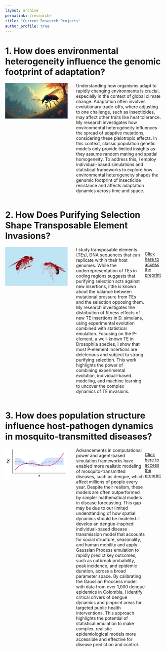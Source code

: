 ```yaml
---
layout: archive
permalink: /research/
title: "Current Research Projects"
author_profile: true
---
```


# 1. How does environmental heterogeneity influence the genomic footprint of adaptation?

<div style="display: flex; align-items: flex-start; margin-bottom: 2em;">
  <img src="../images/Drosophila-ChatGPT.jpg" alt="Spatial Adaptation" style="width: 40%; margin-right: 2em;">
  <p style="margin-top: 0;">  Understanding how organisms adapt to rapidly changing environments is crucial, especially in the context of global climate change. Adaptation often involves evolutionary trade-offs, where adjusting to one challenge, such as insecticides, may affect other traits like heat tolerance. My research investigates how environmental heterogeneity influences the spread of adaptive mutations, considering these pleiotropic effects. In this context, classic population genetic models only provide limited insights as they assume random mating and spatial homogeneity. To address this, I employ individual-based simulations and statistical frameworks to explore how environmental heterogeneity shapes the genomic footprint of insecticide resistance and affects adaptation dynamics across time and space. 
  </p>
</div>

# 2. How Does Purifying Selection Shape Transposable Element Invasions?

<div style="display: flex; align-items: flex-start; margin-bottom: 2em;">
  <img src="../images/Drosophila-edited.jpg" alt="Transposable Elements" style="width: 40%; margin-right: 2em;">
  <p style="margin-top: 0;"> 
I study transposable elements (TEs), DNA sequences that can replicate within their host genomes. While the underrepresentation of TEs in coding regions suggests that purifying selection acts against new insertions, little is known about the balance between mutational pressure from TEs and the selection opposing them. My research investigates the distribution of fitness effects of new TE insertions in D. simulans, using experimental evolution combined with statistical emulation. Focusing on the P-element, a well-known TE in Drosophila species, I show that most P-element insertions are deleterious and subject to strong purifying selection. This work highlights the power of combining experimental evolution, individual-based modeling, and machine learning to uncover the complex dynamics of TE invasions.

[Click here to access the preprint](https://www.biorxiv.org/content/10.1101/2024.12.17.628872v2)
</p>
</div>

# 3. How does population structure influence host-pathogen dynamics in mosquito-transmitted diseases?

<div style="display: flex; align-items: flex-start; margin-bottom: 2em;">
  <img src="../images/GP-concept.jpg" alt="GPs in Epidemiology" style="width: 40%; margin-right: 2em;">
  <p style="margin-top: 0;"> Advancements in computational power and agent-based simulation frameworks have enabled more realistic modeling of mosquito-transmitted diseases, such as dengue, which affect millions of people every year. Despite their realism, these models are often outperformed by simpler mathematical models in disease forecasting. This gap may be due to our limited understanding of how spatial dynamics should be modeled. I develop an dengue-inspired individual-based disease transmission model that accounts for social structure, seasonality, and human mobility and apply Gaussian Process emulation to rapidly predict key outcomes, such as outbreak probability, peak incidence, and epidemic duration, across a broad parameter space. By calibrating the Gaussian Proccess model with data from over 1,000 dengue epidemics in Colombia, I identify critical drivers of dengue dynamics and pinpoint areas for targeted public health interventions. This approach highlights the potential of statistical emulation to make complex, realistic epidemiological models more accessible and effective for disease prediction and control.

[Click here to access the preprint](https://www.medrxiv.org/content/10.1101/2024.11.28.24318136v1)

  </p>
</div>


